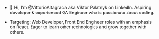 - 👋 Hi, I’m @VittorioAltagracia aka Viktor Palatnyk on LinkedIn. Aspiring developer & experienced QA Engineer who is passionate about coding.

- Targeting: Web Developer, Front End Engineer roles with an emphasis on React. Eager to learn other technologies and grow together with others.

<!---
VittorioAltagracia/VittorioAltagracia is a ✨ special ✨ repository because its `README.md` (this file) appears on your GitHub profile.
You can click the Preview link to take a look at your changes.
--->
